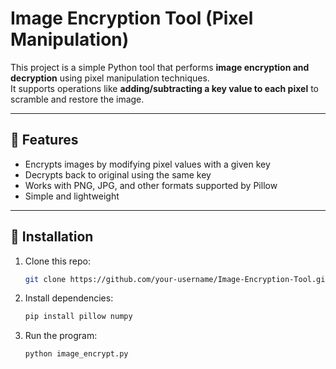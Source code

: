 # Image Encryption Tool (Pixel Manipulation)

This project is a simple Python tool that performs **image encryption and decryption** using pixel manipulation techniques.  
It supports operations like **adding/subtracting a key value to each pixel** to scramble and restore the image.

---

## 🔹 Features
- Encrypts images by modifying pixel values with a given key  
- Decrypts back to original using the same key  
- Works with PNG, JPG, and other formats supported by Pillow  
- Simple and lightweight  

---

## 🔹 Installation
1. Clone this repo:
   ```bash
   git clone https://github.com/your-username/Image-Encryption-Tool.git
2. Install dependencies:
   ```bash
   pip install pillow numpy
3. Run the program:
   ```bash
   python image_encrypt.py

